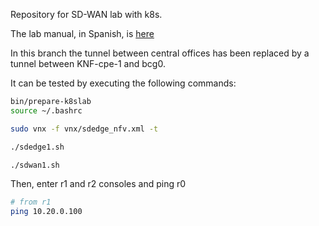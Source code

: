 
Repository for SD-WAN lab with k8s.
 
The lab manual, in Spanish, is [here](doc/rdsv-p4.md)

In this branch the tunnel between central offices has been replaced by a tunnel
between KNF-cpe-1 and bcg0.

It can be tested by executing the following commands:

```bash
bin/prepare-k8slab
source ~/.bashrc

sudo vnx -f vnx/sdedge_nfv.xml -t

./sdedge1.sh

./sdwan1.sh
```

Then, enter r1 and r2 consoles and ping r0

```bash
# from r1
ping 10.20.0.100
```
